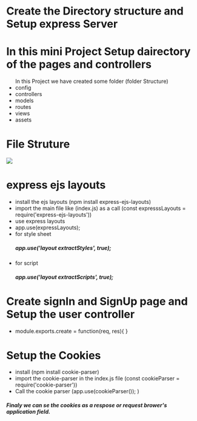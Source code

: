 # Create the Directory structure and Setup express Server

# In this mini Project Setup dairectory of the pages and controllers

<ul>
In this Project we have created some folder (folder Structure)
<li>config</li>
<li>controllers</li>
<li>models</li>
<li>routes</li>
<li>views</li>
<li>assets</li>
</ul>

# File Struture 
<img src="assets/images">

# express ejs layouts

<ul>
<li>install the ejs layouts (npm install express-ejs-layouts)</li>
<li>import the main file like (index.js) as a call (const expresssLayouts = require('express-ejs-layouts'))</li>
<li>use express layouts</li>
<li>app.use(expressLayouts);</li>
<li>for style sheet <h5>app.use('layout extractStyles', true);</h5></li>
<li>for script <h5>app.use('layout extractScripts', true);</h5></li>
</ul>

# Create signIn and SignUp page and Setup the user controller 
<ul><li>module.exports.create = function(req, res){
}</li></ul>




# Setup the Cookies

<ul>
<li>install (npm install cookie-parser)</li>
<li>import the cookie-parser in the index.js file (const cookieParser = require('cookie-parser'))</li>
<li>Call the cookie parser (app.use(cookieParser()); )</li>
</ul>
<h5>Finaly we can se the cookies as a respose or request brower's application field.</h5>
